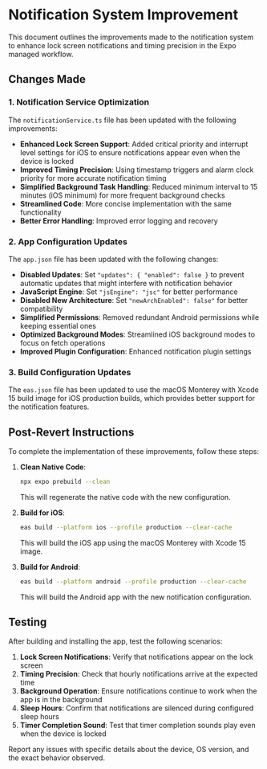 # Notification System Improvement

This document outlines the improvements made to the notification system to enhance lock screen notifications and timing precision in the Expo managed workflow.

## Changes Made

### 1. Notification Service Optimization

The `notificationService.ts` file has been updated with the following improvements:

- **Enhanced Lock Screen Support**: Added critical priority and interrupt level settings for iOS to ensure notifications appear even when the device is locked
- **Improved Timing Precision**: Using timestamp triggers and alarm clock priority for more accurate notification timing
- **Simplified Background Task Handling**: Reduced minimum interval to 15 minutes (iOS minimum) for more frequent background checks
- **Streamlined Code**: More concise implementation with the same functionality
- **Better Error Handling**: Improved error logging and recovery

### 2. App Configuration Updates

The `app.json` file has been updated with the following changes:

- **Disabled Updates**: Set `"updates": { "enabled": false }` to prevent automatic updates that might interfere with notification behavior
- **JavaScript Engine**: Set `"jsEngine": "jsc"` for better performance
- **Disabled New Architecture**: Set `"newArchEnabled": false"` for better compatibility
- **Simplified Permissions**: Removed redundant Android permissions while keeping essential ones
- **Optimized Background Modes**: Streamlined iOS background modes to focus on fetch operations
- **Improved Plugin Configuration**: Enhanced notification plugin settings

### 3. Build Configuration Updates

The `eas.json` file has been updated to use the macOS Monterey with Xcode 15 build image for iOS production builds, which provides better support for the notification features.

## Post-Revert Instructions

To complete the implementation of these improvements, follow these steps:

1. **Clean Native Code**:
   ```bash
   npx expo prebuild --clean
   ```
   This will regenerate the native code with the new configuration.

2. **Build for iOS**:
   ```bash
   eas build --platform ios --profile production --clear-cache
   ```
   This will build the iOS app using the macOS Monterey with Xcode 15 image.

3. **Build for Android**:
   ```bash
   eas build --platform android --profile production --clear-cache
   ```
   This will build the Android app with the new notification configuration.

## Testing

After building and installing the app, test the following scenarios:

1. **Lock Screen Notifications**: Verify that notifications appear on the lock screen
2. **Timing Precision**: Check that hourly notifications arrive at the expected time
3. **Background Operation**: Ensure notifications continue to work when the app is in the background
4. **Sleep Hours**: Confirm that notifications are silenced during configured sleep hours
5. **Timer Completion Sound**: Test that timer completion sounds play even when the device is locked

Report any issues with specific details about the device, OS version, and the exact behavior observed.
